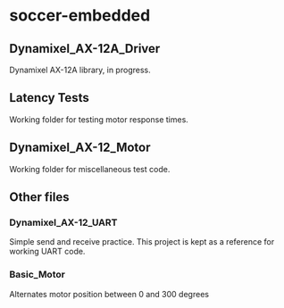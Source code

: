 # soccer-embedded

## Dynamixel_AX-12A_Driver
Dynamixel AX-12A library, in progress.

## Latency Tests
Working folder for testing motor response times.

## Dynamixel_AX-12_Motor
Working folder for miscellaneous test code.

## Other files
### Dynamixel_AX-12_UART
Simple send and receive practice. This project is kept as a reference for working UART code.
### Basic_Motor
Alternates motor position between 0 and 300 degrees
